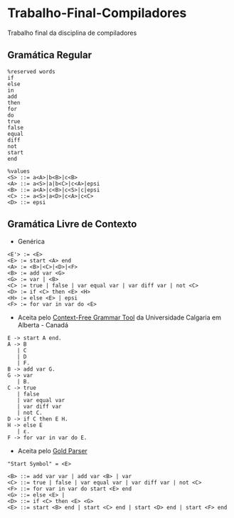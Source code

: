 # Trabalho-Final-Compiladores
Trabalho final da disciplina de compiladores
## Gramática Regular
```
%reserved words
if
else
in
add
then
for
do
true
false
equal
diff
not
start
end

%values
<S> ::= a<A>|b<B>|c<B>
<A> ::= a<S>|a|b<C>|c<A>|epsi
<B> ::= a<A>|c<B>|c<S>|c|epsi
<C> ::= a<S>|a<D>|c<A>|c<C>
<D> ::= epsi
```
## Gramática Livre de Contexto
* Genérica
```
<E'> := <E>
<E> := start <A> end
<A> := <B>|<C>|<D>|<F>
<B> := add var <G>
<G> := var | <B>
<C> := true | false | var equal var | var diff var | not <C>
<D> := if <C> then <E> <H>
<H> := else <E> | epsi
<F> := for var in var do <E>
```
* Aceita pelo [Context-Free Grammar Tool](https://smlweb.cpsc.ucalgary.ca/start.html) da Universidade Calgaria em Alberta - Canadá
```
E -> start A end.
A -> B
   | C
   | D
   | F.
B -> add var G.
G -> var
   | B.
C -> true
   | false
   | var equal var
   | var diff var
   | not C.
D -> if C then E H.
H -> else E
   | ε.
F -> for var in var do E.
```
* Aceita pelo [Gold Parser](http://goldparser.org/download.htm)
```
"Start Symbol" = <E>

<B> ::= add var var | add var <B> | var
<C> ::= true | false | var equal var | var diff var | not <C>
<F> ::= for var in var do start <E> end
<G> ::= else <E> | 
<D> ::= if <C> then <E> <G>
<E> ::= start <B> end | start <C> end | start <D> end | start <F> end
```
